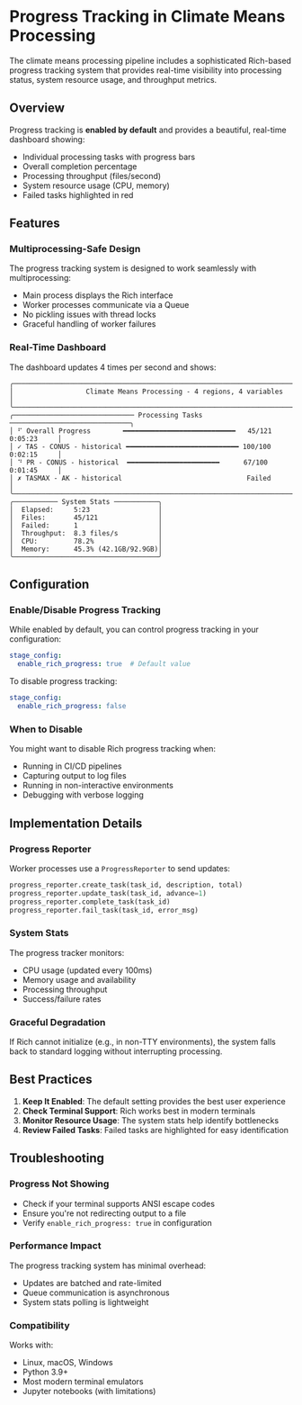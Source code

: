 # Progress Tracking in Climate Means Processing

The climate means processing pipeline includes a sophisticated Rich-based progress tracking system that provides real-time visibility into processing status, system resource usage, and throughput metrics.

## Overview

Progress tracking is **enabled by default** and provides a beautiful, real-time dashboard showing:
- Individual processing tasks with progress bars
- Overall completion percentage  
- Processing throughput (files/second)
- System resource usage (CPU, memory)
- Failed tasks highlighted in red

## Features

### Multiprocessing-Safe Design
The progress tracking system is designed to work seamlessly with multiprocessing:
- Main process displays the Rich interface
- Worker processes communicate via a Queue
- No pickling issues with thread locks
- Graceful handling of worker failures

### Real-Time Dashboard
The dashboard updates 4 times per second and shows:
```
╭──────────────────────────────────────────────────────────────────────────────╮
│                  Climate Means Processing - 4 regions, 4 variables           │
╰──────────────────────────────────────────────────────────────────────────────╯
╭────────────────────────────── Processing Tasks ──────────────────────────────╮
│ ⠋ Overall Progress        ━━━━━━━━━━━━━━━━━━━━━━━━━━━━   45/121 0:05:23     │
│ ✓ TAS - CONUS - historical ━━━━━━━━━━━━━━━━━━━━━━━━━━━━ 100/100 0:02:15     │
│ ⠙ PR - CONUS - historical  ━━━━━━━━━━━━━━━━━━━━━━━      67/100 0:01:45     │
│ ✗ TASMAX - AK - historical                               Failed              │
╰──────────────────────────────────────────────────────────────────────────────╯
╭─────────── System Stats ───────────╮
│  Elapsed:     5:23                 │
│  Files:       45/121               │
│  Failed:      1                    │
│  Throughput:  8.3 files/s          │
│  CPU:         78.2%                │
│  Memory:      45.3% (42.1GB/92.9GB)│
╰────────────────────────────────────╯
```

## Configuration

### Enable/Disable Progress Tracking
While enabled by default, you can control progress tracking in your configuration:

```yaml
stage_config:
  enable_rich_progress: true  # Default value
```

To disable progress tracking:
```yaml
stage_config:
  enable_rich_progress: false
```

### When to Disable
You might want to disable Rich progress tracking when:
- Running in CI/CD pipelines
- Capturing output to log files
- Running in non-interactive environments
- Debugging with verbose logging

## Implementation Details

### Progress Reporter
Worker processes use a `ProgressReporter` to send updates:
```python
progress_reporter.create_task(task_id, description, total)
progress_reporter.update_task(task_id, advance=1)
progress_reporter.complete_task(task_id)
progress_reporter.fail_task(task_id, error_msg)
```

### System Stats
The progress tracker monitors:
- CPU usage (updated every 100ms)
- Memory usage and availability
- Processing throughput
- Success/failure rates

### Graceful Degradation
If Rich cannot initialize (e.g., in non-TTY environments), the system falls back to standard logging without interrupting processing.

## Best Practices

1. **Keep It Enabled**: The default setting provides the best user experience
2. **Check Terminal Support**: Rich works best in modern terminals
3. **Monitor Resource Usage**: The system stats help identify bottlenecks
4. **Review Failed Tasks**: Failed tasks are highlighted for easy identification

## Troubleshooting

### Progress Not Showing
- Check if your terminal supports ANSI escape codes
- Ensure you're not redirecting output to a file
- Verify `enable_rich_progress: true` in configuration

### Performance Impact
The progress tracking system has minimal overhead:
- Updates are batched and rate-limited
- Queue communication is asynchronous
- System stats polling is lightweight

### Compatibility
Works with:
- Linux, macOS, Windows
- Python 3.9+
- Most modern terminal emulators
- Jupyter notebooks (with limitations)